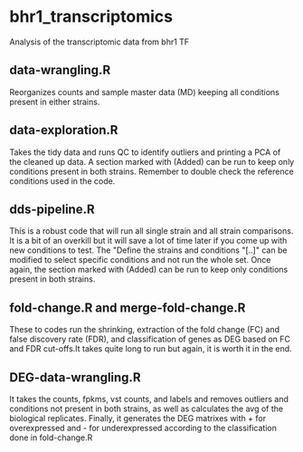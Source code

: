 # bhr1_transcriptomics
Analysis of the transcriptomic data from bhr1 TF

## data-wrangling.R
Reorganizes counts and sample master data (MD) keeping all conditions present in either strains.

## data-exploration.R
Takes the tidy data and runs QC to identify outliers and printing a PCA of the cleaned up data. A section marked with (Added) can be run to keep only conditions present in both strains. Remember to double check the reference conditions used in the code.

## dds-pipeline.R
This is a robust code that will run all single strain and all strain comparisons. It is a bit of an overkill but it will save a lot of time later if you come up with new conditions to test. The "Define the strains and conditions "[..]" can be modified to select specific conditions and not run the whole set. Once again, the section marked with (Added) can be run to keep only conditions present in both strains.

## fold-change.R and merge-fold-change.R
These to codes run the shrinking, extraction of the fold change (FC) and false discovery rate (FDR), and classification of genes as DEG based on FC and FDR cut-offs.It takes quite long to run but again, it is worth it in the end.

## DEG-data-wrangling.R
It takes the counts, fpkms, vst counts, and labels and removes outliers and conditions not present in both strains, as well as calculates the avg of the biological replicates. Finally, it generates the DEG matrixes with + for overexpressed and - for underexpressed according to the classification done in fold-change.R
